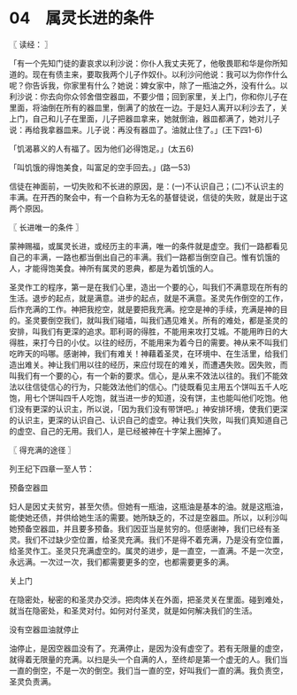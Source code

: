 # 04　属灵长进的条件



〖 读经： 〗

「有一个先知门徒的妻哀求以利沙说：你仆人我丈夫死了，他敬畏耶和华是你所知道的。现在有债主来，要取我两个儿子作奴仆。以利沙问他说：我可以为你作什么呢？你告诉我，你家里有什么？她说：婢女家中，除了一瓶油之外，没有什么。以利沙说：你去向你众邻舍借空器皿，不要少借；回到家里，关上门，你和你儿子在里面，将油倒在所有的器皿里，倒满了的放在一边。于是妇人离开以利沙去了，关上门，自己和儿子在里面，儿子把器皿拿来，她就倒油，器皿都满了，她对儿子说：再给我拿器皿来。儿子说：再没有器皿了。油就止住了。」(王下四1-6)

「饥渴慕义的人有福了。因为他们必得饱足。」(太五6)

「叫饥饿的得饱美食，叫富足的空手回去。」(路一53)

信徒在神面前，一切失败和不长进的原因，是：(一)不认识自己；(二)不认识主的丰满。在开西的聚会中，有一个自称为无名的基督徒说，信徒的失败，就是出于这两个原因。



〖 长进唯一的条件 〗

蒙神赐福，或属灵长进，或经历主的丰满，唯一的条件就是虚空。我们一路都看见自己的丰满，一路也都当倒出自己的丰满。我们一路都当倒空自己。惟有饥饿的人，才能得饱美食。神所有属灵的恩典，都是为着饥饿的人。

圣灵作工的程序，第一是在我们心里，造出一个要的心，叫我们不满意现在所有的生活。退步的起点，就是满意。进步的起点，就是不满意。圣灵先作倒空的工作，后作充满的工作。神把我挖空，就是要把我充满。挖空是神的手续，充满是神的目的。圣灵要倒空我们，就叫我们碰墙，叫我们遇见难关。所有的难处，都是圣灵的安排，叫我们有更深的追求。耶利哥的得胜，不能用来攻打艾城。不能用昨日的大得胜，来打今日的小仗。以往的经历，不能用来为着今日的需要。神从来不叫我们吃昨天的吗哪。感谢神，我们有难关！神藉着圣灵，在环境中、在生活里，给我们造出难关。神让我们用以往的经历，来应付现在的难关，而遭遇失败。因失败，而叫我们有一个要的心，有一个新的要求。信心，是从来不效法以往的。我们不能效法以往信徒信心的行为，只能效法他们的信心。门徒既看见主用五个饼叫五千人吃饱，用七个饼叫四千人吃饱，就当进一步的知道，没有饼，主也能叫他们吃饱。他们没有更深的认识主，所以说，「因为我们没有带饼吧。」神安排环境，使我们更深的认识主，更深的认识自己、认识自己的虚空。神让我们失败，叫我们真知道自己的虚空、自己的无用。我们人，是已经被神在十字架上圈掉了。



〖 得充满的途径 〗

列王纪下四章一至人节：

预备空器皿

妇人是因丈夫贫穷，甚至欠债。但她有一瓶油，这瓶油是基本的油。就是这瓶油，能使她还债，并供给她生活的需要。她所缺乏的，不过是空器皿。所以，以利沙叫她预备空器皿，并且要多预备。我们因亚当是贫穷的。但感谢神，我们已经有圣灵。我们不过缺少空位置，给圣灵充满。我们不是得不着充满，乃是没有空位置，给圣灵作工。圣灵只充满虚空的。属灵的进步，是一直空，一直满。不是一次空，永远满。一次过一次，我们都需要更多的空，也都需要更多的满。

关上门

在隐密处，秘密的和圣灵办交涉。把肉体关在外面，把圣灵关在里面。碰到难处，就当在隐密处，和圣灵对付。如何对付圣灵，就是如何解决我们的生活。

没有空器皿油就停止

油停止，是因空器皿没有了。充满停止，是因为没有虚空了。若有无限量的虚空，就得着无限量的充满。以扫是头一个自满的人，至终却是第一个虚无的人。我们当一直的倒空，不是一次的倒空。我们当一直的空，好叫我们一直的满。我负责空，圣灵负责满。

